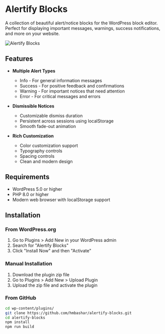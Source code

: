 # Alertify Blocks

A collection of beautiful alert/notice blocks for the WordPress block editor. Perfect for displaying important messages, warnings, success notifications, and more on your website.

![Alertify Blocks](assets/images/banner.png)

## Features

- **Multiple Alert Types**
  - Info - For general information messages
  - Success - For positive feedback and confirmations
  - Warning - For important notices that need attention
  - Error - For critical messages and errors

- **Dismissible Notices**
  - Customizable dismiss duration
  - Persistent across sessions using localStorage
  - Smooth fade-out animation

- **Rich Customization**
  - Color customization support
  - Typography controls
  - Spacing controls
  - Clean and modern design

## Requirements

- WordPress 5.0 or higher
- PHP 8.0 or higher
- Modern web browser with localStorage support

## Installation

### From WordPress.org
1. Go to Plugins > Add New in your WordPress admin
2. Search for "Alertify Blocks"
3. Click "Install Now" and then "Activate"

### Manual Installation
1. Download the plugin zip file
2. Go to Plugins > Add New > Upload Plugin
3. Upload the zip file and activate the plugin

### From GitHub
```bash
cd wp-content/plugins/
git clone https://github.com/hmbashar/alertify-blocks.git
cd alertify-blocks
npm install
npm run build